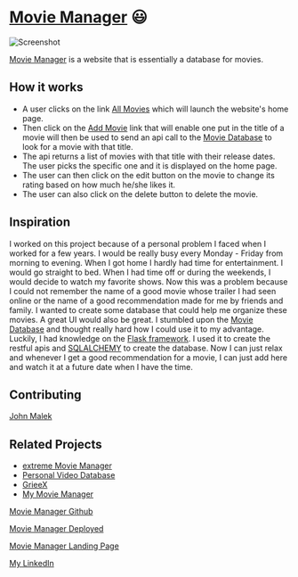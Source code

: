 # [Movie Manager](https://johnmalek.github.io/movie_manager_landing/) 😃

![Screenshot](https://user-images.githubusercontent.com/29193218/223544378-efe8bf87-6595-4ac7-9068-a780f0c3a7bf.png)

[Movie Manager](https://johnmalek.github.io/movie_manager_landing/) is a website that is essentially a database for movies.

## How it works
* A user clicks on the link [All Movies](https://johnmalek.github.io/movie_manager_landing/) which will launch the website's home page.
* Then click on the [Add Movie](https://movie-manager.onrender.com/) link that will enable one put in the title of a movie will then be used to send an api call to the [Movie Database](https://www.themoviedb.org/) to look for a movie with that title.
* The api returns a list of movies with that title with their release dates. The user picks the specific one and it is displayed on the home page.
* The user can then click on the edit button on the movie to change its rating based on how much he/she likes it.
* The user can also click on the delete button to delete the movie.

## Inspiration
I worked on this project because of a personal problem I faced when I worked for a few years. I would be really busy every Monday - Friday from morning to evening. When I got home I hardly had time for entertainment. I would go straight to bed. When I had time off or during the weekends, I would decide to watch my favorite shows. Now this was a problem because I could not remember the name of a good movie whose trailer I had seen online or the name of a good recommendation made for me by friends and family.
I wanted to create some database that could help me organize these movies. A great UI would also be great. I stumbled upon the [Movie Database](https://www.themoviedb.org/) and thought really hard how I could use it to my advantage. Luckily, I had knowledge on the [Flask framework](https://flask.palletsprojects.com/en/2.2.x/). I used it to create the restful apis and [SQLALCHEMY](https://www.sqlalchemy.org/) to create the database.
Now I can just relax and whenever I get a good recommendation for a movie, I can just add here and watch it at a future date when I have the time.

## Contributing
[John Malek](https://github.com/johnmalek)

## Related Projects
* [extreme Movie Manager](http://www.binaryworks.it/extrememoviemanager/)
* [Personal Video Database](http://www.videodb.info/forum_en/)
* [GrieeX](http://www.griee.com/)
* [My Movie Manager](http://mymoviemanager.codeplex.com/)

[Movie Manager Github](https://github.com/johnmalek/alx_portfolio_project)

[Movie Manager Deployed](https://movie-manager.onrender.com/)

[Movie Manager Landing Page](https://johnmalek.github.io/movie_manager_landing/)

[My LinkedIn](https://www.linkedin.com/in/john-malek-8b666b217/)
